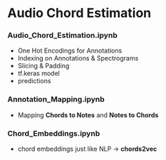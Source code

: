 # Audio Chord Estimation

### Audio_Chord_Estimation.ipynb
* One Hot Encodings for Annotations
* Indexing on Annotations & Spectrograms
* Slicing & Padding
* tf.keras model
* predictions

### Annotation_Mapping.ipynb
* Mapping <b>Chords to Notes</b> and <b>Notes to Chords</b>

### Chord_Embeddings.ipynb
* chord embeddings just like NLP -> <b>chords2vec</b>
